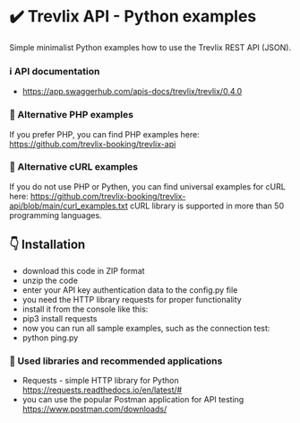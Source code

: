 # :heavy_check_mark: Trevlix API - Python examples
Simple minimalist Python examples how to use the Trevlix REST API (JSON).

### :information_source: API documentation 
* https://app.swaggerhub.com/apis-docs/trevlix/trevlix/0.4.0

### :round_pushpin: Alternative PHP examples
If you prefer PHP, you can find PHP examples here:
https://github.com/trevlix-booking/trevlix-api

### :round_pushpin: Alternative cURL examples
If you do not use PHP or Pythen, you can find universal examples for cURL here:
https://github.com/trevlix-booking/trevlix-api/blob/main/curl_examples.txt
cURL library is supported in more than 50 programming languages.

## :point_down: Installation 

* download this code in ZIP format
* unzip the code
* enter your API key authentication data to the config.py file
* you need the HTTP library requests for proper functionality
* install it from the console like this:
* pip3 install requests
* now you can run all sample examples, such as the connection test:
* python ping.py

### :pray: Used libraries and recommended applications 
* Requests - simple HTTP library for Python  https://requests.readthedocs.io/en/latest/#
* you can use the popular Postman application for API testing https://www.postman.com/downloads/

